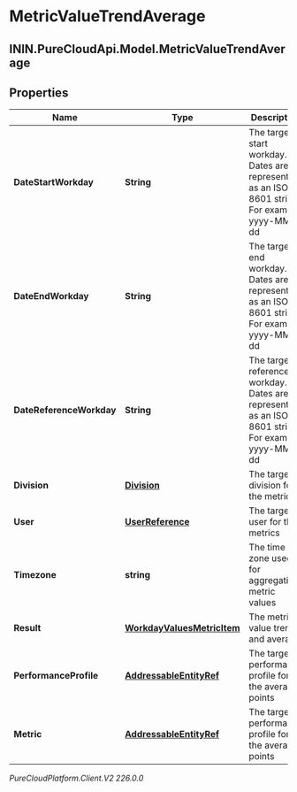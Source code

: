 # MetricValueTrendAverage

## ININ.PureCloudApi.Model.MetricValueTrendAverage

## Properties

|Name | Type | Description | Notes|
|------------ | ------------- | ------------- | -------------|
| **DateStartWorkday** | **String** | The targeted start workday. Dates are represented as an ISO-8601 string. For example: yyyy-MM-dd | [optional] |
| **DateEndWorkday** | **String** | The targeted end workday. Dates are represented as an ISO-8601 string. For example: yyyy-MM-dd | [optional] |
| **DateReferenceWorkday** | **String** | The targeted reference workday. Dates are represented as an ISO-8601 string. For example: yyyy-MM-dd | [optional] |
| **Division** | [**Division**](Division) | The targeted division for the metrics | [optional] |
| **User** | [**UserReference**](UserReference) | The targeted user for the metrics | [optional] |
| **Timezone** | **string** | The time zone used for aggregating metric values | [optional] |
| **Result** | [**WorkdayValuesMetricItem**](WorkdayValuesMetricItem) | The metric value trend and average | [optional] |
| **PerformanceProfile** | [**AddressableEntityRef**](AddressableEntityRef) | The targeted performance profile for the average points | [optional] |
| **Metric** | [**AddressableEntityRef**](AddressableEntityRef) | The targeted performance profile for the average points | [optional] |



_PureCloudPlatform.Client.V2 226.0.0_
